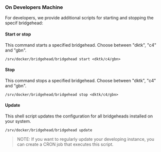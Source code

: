 ### On Developers Machine

For developers, we provide additional scripts for starting and stopping the specif bridgehead:

#### Start or stop

This command starts a specified bridgehead. Choose between "dktk", "c4" and "gbn".
``` shell
/srv/docker/bridgehead/bridgehead start <dktk/c4/gbn>
```

#### Stop

This command stops a specified bridgehead. Choose between "dktk", "c4" and "gbn".
``` shell
/srv/docker/bridgehead/bridgehead stop <dktk/c4/gbn>
```

#### Update

This shell script updates the configuration for all bridgeheads installed on your system.
``` shell
/srv/docker/bridgehead/bridgehead update
```
> NOTE: If you want to regularly update your developing instance, you can create a CRON job that executes this script.

